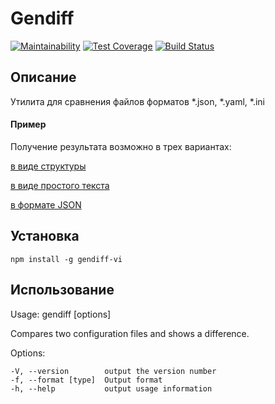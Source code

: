 # Gendiff
[![Maintainability](https://api.codeclimate.com/v1/badges/114b4d0025dfd9e4f7e3/maintainability)](https://codeclimate.com/github/caviarman/project-lvl2-s321/maintainability)
[![Test Coverage](https://api.codeclimate.com/v1/badges/114b4d0025dfd9e4f7e3/test_coverage)](https://codeclimate.com/github/caviarman/project-lvl2-s321/test_coverage)
[![Build Status](https://travis-ci.org/caviarman/Gendiff.svg?branch=master)](https://travis-ci.org/caviarman/Gendiff)
## Описание
Утилита для сравнения файлов форматов *.json, *.yaml, *.ini

#### Пример 
Получение результата возможно в трех вариантах:

[в виде структуры](https://asciinema.org/a/H9VIhjoy73DciOdJVMT3lAmmR)

[в виде простого текста](https://asciinema.org/a/sTtq6alq95N7X3tiOQ34Oy99p)

[в формате JSON](https://asciinema.org/a/OXSrhMq5cSAADYDa90Z5TaVvF)


## Установка
```
npm install -g gendiff-vi
```
## Использование

  Usage: gendiff [options] <firstConfig> <secondConfig>

  Compares two configuration files and shows a difference.

  Options:

    -V, --version        output the version number
    -f, --format [type]  Output format
    -h, --help           output usage information